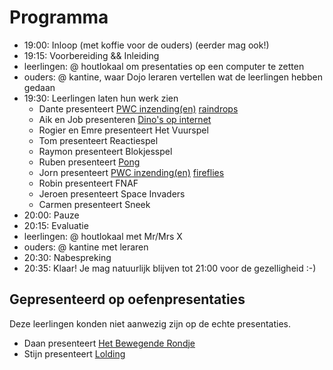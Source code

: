 # Programma
* 19:00: Inloop (met koffie voor de ouders) (eerder mag ook!)
* 19:15: Voorbereiding && Inleiding
 * leerlingen: @ houtlokaal om presentaties op een computer te zetten
 * ouders: @ kantine, waar Dojo leraren vertellen wat de leerlingen hebben gedaan
* 19:30: Leerlingen laten hun werk zien
  * Dante presenteert [PWC inzending(en)](https://github.com/DantVader2005/raindrops) [raindrops](raindrops/raindrops.pde)
  * Aik en Job presenteren [Dino's op internet](http://suppermannetjejob.github.io)
  * Rogier en Emre presenteert Het Vuurspel
  * Tom presenteert Reactiespel
  * Raymon presenteert Blokjesspel
  * Ruben presenteert [Pong](http://ruben-bouman.github.io)
  * Jorn presenteert [PWC inzending(en)](https://github.com/jorn600/WAKKA_WAKKA) [fireflies](fireflies/fireflies.pde)
  * Robin presenteert FNAF
  * Jeroen presenteert Space Invaders
  * Carmen presenteert Sneek
* 20:00: Pauze
* 20:15: Evaluatie 
 * leerlingen: @ houtlokaal met Mr/Mrs X 
 * ouders: @ kantine met leraren
* 20:30: Nabespreking
* 20:35: Klaar! Je mag natuurlijk blijven tot 21:00 voor de gezelligheid :-)


## Gepresenteerd op oefenpresentaties

Deze leerlingen konden niet aanwezig zijn op de echte presentaties.

  * Daan presenteert [Het Bewegende Rondje](hetbewegenderonje/hetbewegenderonje.pde)
  * Stijn presenteert [Lolding](Lolding/Lolding.pde)
